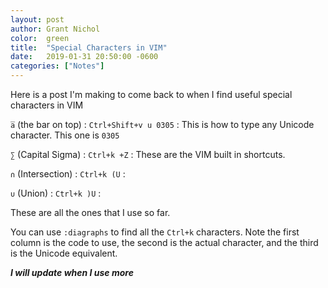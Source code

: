 ```yaml
---
layout: post
author: Grant Nichol
color:  green
title:  "Special Characters in VIM"
date:   2019-01-31 20:50:00 -0600
categories: ["Notes"]
---
```


Here is a post I'm making to come back to when I find useful special characters in VIM

`a̅` (the bar on top) : `Ctrl+Shift+v u 0305` : This is how to type any Unicode character. This one is `0305`

`∑` (Capital Sigma) : `Ctrl+k +Z` : These are the VIM built in shortcuts.

`∩` (Intersection) : `Ctrl+k (U` :

`∪` (Union) : `Ctrl+k )U` :

These are all the ones that I use so far.

You can use `:diagraphs` to find all the `Ctrl+k` characters.
Note the first column is the code to use, the second is the actual character, and the third is the Unicode equivalent.







___I will update when I use more___
